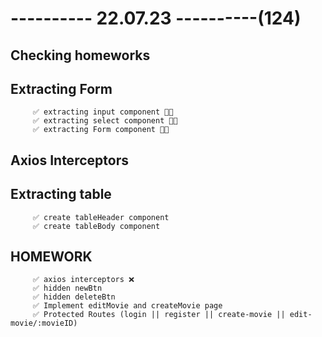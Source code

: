 # ---------- 22.07.23 ----------(124)

## Checking homeworks

## Extracting Form

         ✅ extracting input component 👍🏻
         ✅ extracting select component 👍🏻
         ✅ extracting Form component 👍🏻

## Axios Interceptors

## Extracting table

         ✅ create tableHeader component
         ✅ create tableBody component

## HOMEWORK

         ✅ axios interceptors ❌
         ✅ hidden newBtn
         ✅ hidden deleteBtn
         ✅ Implement editMovie and createMovie page
         ✅ Protected Routes (login || register || create-movie || edit-movie/:movieID)
